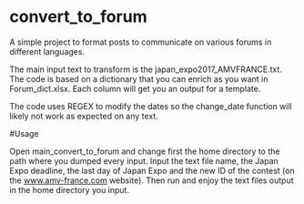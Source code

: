 # convert_to_forum
A simple project to format posts to communicate on various forums in different languages. 

The main input text to transform is the japan_expo2017_AMVFRANCE.txt.
The code is based on a dictionary that you can enrich as you want in Forum_dict.xlsx. 
Each column will get you an output for a template. 

The code uses REGEX to modify the dates so the change_date function will likely not work as expected on any text. 

#Usage

Open main_convert_to_forum and change first the home directory to the path where you dumped every input.
Input the text file name, the Japan Expo deadline, the last day of Japan Expo and the new ID of the contest (on the www.amv-france.com website). 
Then run and enjoy the text files output in the home directory you input.
